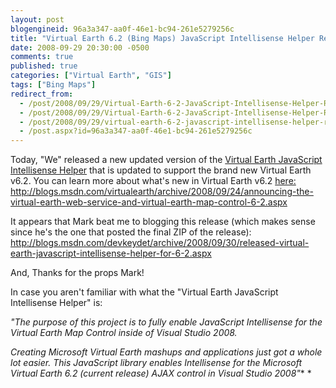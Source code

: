 ```yaml
---
layout: post
blogengineid: 96a3a347-aa0f-46e1-bc94-261e5279256c
title: "Virtual Earth 6.2 (Bing Maps) JavaScript Intellisense Helper Released"
date: 2008-09-29 20:30:00 -0500
comments: true
published: true
categories: ["Virtual Earth", "GIS"]
tags: ["Bing Maps"]
redirect_from: 
  - /post/2008/09/29/Virtual-Earth-6-2-JavaScript-Intellisense-Helper-Released.aspx
  - /post/2008/09/29/Virtual-Earth-6-2-JavaScript-Intellisense-Helper-Released
  - /post/2008/09/29/virtual-earth-6-2-javascript-intellisense-helper-released
  - /post.aspx?id=96a3a347-aa0f-46e1-bc94-261e5279256c
---
```

<!-- more -->

Today, "We" released a new updated version of the <a href="http://codeplex.com/vejs">Virtual Earth JavaScript Intellisense Helper</a> that is updated to support the brand new Virtual Earth v6.2. You can learn more about what's new in Virtual Earth v6.2 <a href="http://blogs.msdn.com/virtualearth/archive/2008/09/24/announcing-the-virtual-earth-web-service-and-virtual-earth-map-control-6-2.aspx">here: http://blogs.msdn.com/virtualearth/archive/2008/09/24/announcing-the-virtual-earth-web-service-and-virtual-earth-map-control-6-2.aspx</a>

It appears that Mark beat me to blogging this release (which makes sense since he's the one that posted the final ZIP of the release): <a href="http://blogs.msdn.com/devkeydet/archive/2008/09/30/released-virtual-earth-javascript-intellisense-helper-for-6-2.aspx">http://blogs.msdn.com/devkeydet/archive/2008/09/30/released-virtual-earth-javascript-intellisense-helper-for-6-2.aspx</a>

And, Thanks for the props Mark!

In case you aren't familiar with what the "Virtual Earth JavaScript Intellisense Helper" is:

*"The purpose of this project is to fully enable JavaScript Intellisense for the Virtual Earth Map Control inside of Visual Studio 2008.*

*Creating Microsoft Virtual Earth mashups and applications just got a whole lot easier. This JavaScript library enables Intellisense for the Microsoft Virtual Earth 6.2 (current release) AJAX control in Visual Studio 2008"** *

<img src="http://www.codeplex.com/Project/Download/FileDownload.aspx?ProjectName=VEJS&amp;DownloadId=29908" alt="" />
 <img src="http://www.codeplex.com/Project/Download/FileDownload.aspx?ProjectName=VEJS&amp;DownloadId=29907" alt="" />
